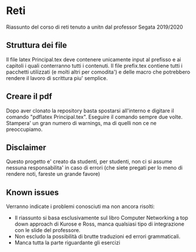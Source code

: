 # Reti
Riassunto del corso di reti tenuto a unitn dal professor Segata 2019/2020 

## Struttura dei file
Il file latex Principal.tex deve contenere unicamente input al prefisso e ai capitoli i quali conterranno tutti i contenuti. Il 
file prefix.tex contiene tutti i pacchetti utilizzati (e molti altri per comodita') e delle macro che potrebbero rendere il lavoro 
di scrittura piu' semplice.

## Creare il pdf
Dopo aver clonato la repository basta spostarsi all'interno e digitare il comando "pdflatex Principal.tex". Eseguire il comando 
sempre due volte. Stampera' un gran numero di warnings, ma di quelli non ce ne preoccupiamo. 

## Disclaimer
Questo progetto e' creato da studenti, per studenti, non ci si assume nessuna responsabilita' in caso di errori (che siete 
pregati per lo meno di rendere noti, fareste un grande favore)

## Known issues
Verranno indicate i problemi conosciuti ma non ancora risolti:

* Il riassunto si basa esclusivamente sul libro Computer Networking a top down approach di Kurose e Ross, manca qualsiasi tipo
di integrazione con le slide del professore.
* Non escludo la possibilità di brutte traduzioni ed errori grammaticali.
* Manca tutta la parte riguardante gli esercizi

